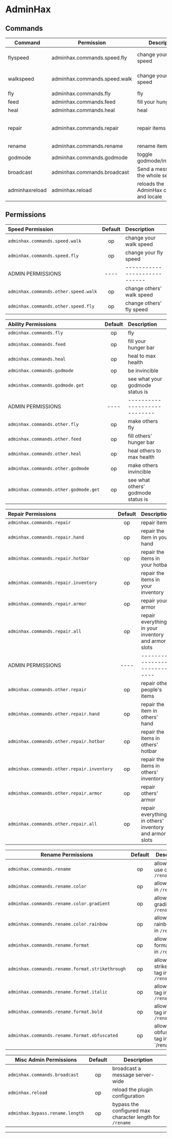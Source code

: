 # AdminHax

## Commands

| Command        | Permission                   | Description                            | Usage                                                       | Aliases      |
|----------------|------------------------------|----------------------------------------|-------------------------------------------------------------|--------------|
| flyspeed       | adminhax.commands.speed.fly  | change your fly speed                  | /flyspeed [set \| get \|reset] [value \|player] <value>     | fs           |
| walkspeed      | adminhax.commands.speed.walk | change your walk speed                 | /walkspeed [set \| get \|reset] [value \|player] <value>    | ws           |
| fly            | adminhax.commands.fly        | fly                                    | /fly <player>                                               |              |
| feed           | adminhax.commands.feed       | fill your hunger bar                   | /feed <player>                                              |              |
| heal           | adminhax.commands.heal       | heal                                   | /heal <player>                                              |              |
| repair         | adminhax.commands.repair     | repair items                           | /repair [hand \| hotbar \|inventory \|armor \|all] <player> |              |
| rename         | adminhax.commands.rename     | rename items                           | /rename <name>                                              |              |
| godmode        | adminhax.commands.godmode    | toggle godmode/invincibility           | /godmode [get \| toggle] <player>                           |              |
| broadcast      | adminhax.commands.broadcast  | Send a message to the whole server     | /broadcast <message>                                        | broadcastmsg |
| adminhaxreload | adminhax.reload              | reloads the AdminHax config and locale | /adminhaxreload                                             |              |

## Permissions

| Speed Permission                     | Default | Description                  |
|:-------------------------------------|:-------:|:-----------------------------|
| `adminhax.commands.speed.walk`       |   op    | change your walk speed       |
| `adminhax.commands.speed.fly`        |   op    | change your fly speed        |
| ADMIN PERMISSIONS                    |  ----   | ---------------------------- | 
| `adminhax.commands.other.speed.walk` |   op    | change others' walk speed    |
| `adminhax.commands.other.speed.fly`  |   op    | change others' fly speed     |

| Ability Permissions                   | Default | Description                        |
|:--------------------------------------|:-------:|:-----------------------------------|
| `adminhax.commands.fly`               |   op    | fly                                |
| `adminhax.commands.feed`              |   op    | fill your hunger bar               |
| `adminhax.commands.heal`              |   op    | heal to max health                 |
| `adminhax.commands.godmode`           |   op    | be invincible                      |
| `adminhax.commands.godmode.get`       |   op    | see what your godmode status is    |
| ADMIN PERMISSIONS                     |  ----   | ----------------------------       |
| `adminhax.commands.other.fly`         |   op    | make others fly                    |
| `adminhax.commands.other.feed`        |   op    | fill others' hunger bar            |
| `adminhax.commands.other.heal`        |   op    | heal others to max health          |
| `adminhax.commands.other.godmode`     |   op    | make others invincible             |
| `adminhax.commands.other.godmode.get` |   op    | see what others' godmode status is |

| Repair Permissions                         | Default | Description                                            |
|:-------------------------------------------|:-------:|:-------------------------------------------------------|
| `adminhax.commands.repair`                 |   op    | repair items                                           |
| `adminhax.commands.repair.hand`            |   op    | repair the item in your hand                           |
| `adminhax.commands.repair.hotbar`          |   op    | repair the items in your hotbar                        |
| `adminhax.commands.repair.inventory`       |   op    | repair the items in your inventory                     |
| `adminhax.commands.repair.armor`           |   op    | repair your armor                                      |
| `adminhax.commands.repair.all`             |   op    | repair everything in your inventory and armor slots    |
| ADMIN PERMISSIONS                          |  ----   | ----------------------------                           |
| `adminhax.commands.other.repair`           |   op    | repair other people's items                            |
| `adminhax.commands.other.repair.hand`      |   op    | repair the item in others' hand                        |
| `adminhax.commands.other.repair.hotbar`    |   op    | repair the items in others' hotbar                     |
| `adminhax.commands.other.repair.inventory` |   op    | repair the items in others' inventory                  |
| `adminhax.commands.other.repair.armor`     |   op    | repair others' armor                                   |
| `adminhax.commands.other.repair.all`       |   op    | repair everything in others' inventory and armor slots |

| Rename Permissions                              | Default | Description                           |
|-------------------------------------------------|:-------:|---------------------------------------|
| `adminhax.commands.rename`                      |   op    | allows the use of `/rename`           |
| `adminhax.commands.rename.color`                |   op    | allows colors in `/rename`            |
| `adminhax.commands.rename.color.gradient`       |   op    | allows gradients in `/rename`         |
| `adminhax.commands.rename.color.rainbow`        |   op    | allows rainbow tag in `/rename`       |
| `adminhax.commands.rename.format`               |   op    | allows format tags in `/rename`       |
| `adminhax.commands.rename.format.strikethrough` |   op    | allows strikethrough tag in `/rename` |
| `adminhax.commands.rename.format.italic`        |   op    | allows italic tag in `/rename`        | 
| `adminhax.commands.rename.format.bold`          |   op    | allows bold tag in `/rename`          |
| `adminhax.commands.rename.format.obfuscated`    |   op    | allows obfuscated tag in `/rename     |

| Misc Admin Permissions          | Default | Description                                              |
|---------------------------------|:-------:|----------------------------------------------------------|
| `adminhax.commands.broadcast`   |   op    | broadcast a message server-wide                          |
| `adminhax.reload `              |   op    | reload the plugin configuration                          |
| `adminhax.bypass.rename.length` |   op    | bypass the configured max character length for `/rename` |

---
